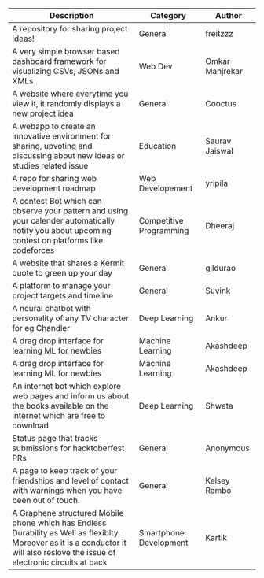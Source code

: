 |Description|Category|Author|
|-----------|--------|------|
|A repository for sharing project ideas!|General|freitzzz|
|A very simple browser based dashboard framework for visualizing CSVs, JSONs and XMLs |Web Dev| Omkar Manjrekar|
|A website where everytime you view it, it randomly displays a new project idea|General|Cooctus|
|A webapp to create an innovative environment for sharing, upvoting and discussing about new ideas or studies related issue | Education |Saurav Jaiswal
|A repo for sharing web development roadmap|Web Developement|yripila|
|A contest Bot which can observe your pattern and using your calender automatically notify you about upcoming contest on platforms like codeforces|Competitive Programming|Dheeraj|
|A website that shares a Kermit quote to green up your day|General|gildurao
|A platform to manage your project targets and timeline|General|Suvink
|A neural chatbot with personality of any TV character for eg Chandler|Deep Learning|Ankur|
|A drag drop interface for learning ML for newbies|Machine Learning|Akashdeep|
|A drag drop interface for learning ML for newbies|Machine Learning|Akashdeep
|An internet bot which explore web pages and inform us about the books available on the internet which are free to download|Deep Learning|Shweta|
|Status page that tracks submissions for hacktoberfest PRs|General|Anonymous|
|A page to keep track of your friendships and level of contact with warnings when you have been out of touch.|General|Kelsey Rambo|
A Graphene structured Mobile phone which has Endless Durability as Well as flexiblty. Moreover as it is a conductor it will also reslove the issue of electronic circuits at back|Smartphone Development|Kartik
